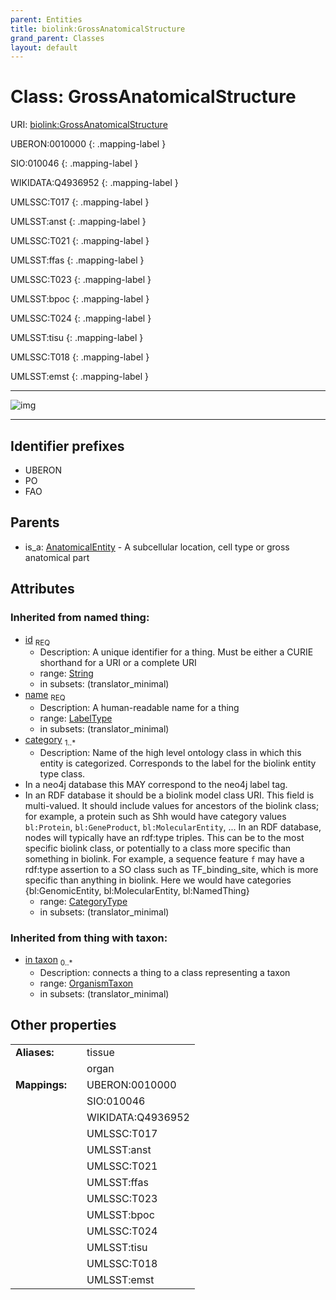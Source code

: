 ```yaml
---
parent: Entities
title: biolink:GrossAnatomicalStructure
grand_parent: Classes
layout: default
---
```


# Class: GrossAnatomicalStructure




URI: [biolink:GrossAnatomicalStructure](https://w3id.org/biolink/vocab/GrossAnatomicalStructure)

UBERON:0010000
{: .mapping-label }

SIO:010046
{: .mapping-label }

WIKIDATA:Q4936952
{: .mapping-label }

UMLSSC:T017
{: .mapping-label }

UMLSST:anst
{: .mapping-label }

UMLSSC:T021
{: .mapping-label }

UMLSST:ffas
{: .mapping-label }

UMLSSC:T023
{: .mapping-label }

UMLSST:bpoc
{: .mapping-label }

UMLSSC:T024
{: .mapping-label }

UMLSST:tisu
{: .mapping-label }

UMLSSC:T018
{: .mapping-label }

UMLSST:emst
{: .mapping-label }


---

![img](http://yuml.me/diagram/nofunky;dir:TB/class/[OrganismTaxon],[AnatomicalEntity]%5E-[GrossAnatomicalStructure%7Cid(i):string;name(i):label_type;category(i):category_type%20%2B],[AnatomicalEntity])

---


## Identifier prefixes

 * UBERON
 * PO
 * FAO

## Parents

 *  is_a: [AnatomicalEntity](AnatomicalEntity.md) - A subcellular location, cell type or gross anatomical part

## Attributes


### Inherited from named thing:

 * [id](id.md)  <sub>REQ</sub>
    * Description: A unique identifier for a thing. Must be either a CURIE shorthand for a URI or a complete URI
    * range: [String](types/String.md)
    * in subsets: (translator_minimal)
 * [name](name.md)  <sub>REQ</sub>
    * Description: A human-readable name for a thing
    * range: [LabelType](types/LabelType.md)
    * in subsets: (translator_minimal)
 * [category](category.md)  <sub>1..*</sub>
    * Description: Name of the high level ontology class in which this entity is categorized. Corresponds to the label for the biolink entity type class.
 * In a neo4j database this MAY correspond to the neo4j label tag.
 * In an RDF database it should be a biolink model class URI.
This field is multi-valued. It should include values for ancestors of the biolink class; for example, a protein such as Shh would have category values `bl:Protein`, `bl:GeneProduct`, `bl:MolecularEntity`, ...
In an RDF database, nodes will typically have an rdf:type triples. This can be to the most specific biolink class, or potentially to a class more specific than something in biolink. For example, a sequence feature `f` may have a rdf:type assertion to a SO class such as TF_binding_site, which is more specific than anything in biolink. Here we would have categories {bl:GenomicEntity, bl:MolecularEntity, bl:NamedThing}
    * range: [CategoryType](types/CategoryType.md)
    * in subsets: (translator_minimal)

### Inherited from thing with taxon:

 * [in taxon](in_taxon.md)  <sub>0..*</sub>
    * Description: connects a thing to a class representing a taxon
    * range: [OrganismTaxon](OrganismTaxon.md)
    * in subsets: (translator_minimal)

## Other properties

|  |  |  |
| --- | --- | --- |
| **Aliases:** | | tissue |
|  | | organ |
| **Mappings:** | | UBERON:0010000 |
|  | | SIO:010046 |
|  | | WIKIDATA:Q4936952 |
|  | | UMLSSC:T017 |
|  | | UMLSST:anst |
|  | | UMLSSC:T021 |
|  | | UMLSST:ffas |
|  | | UMLSSC:T023 |
|  | | UMLSST:bpoc |
|  | | UMLSSC:T024 |
|  | | UMLSST:tisu |
|  | | UMLSSC:T018 |
|  | | UMLSST:emst |

